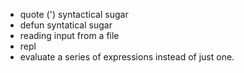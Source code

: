  - quote (') syntactical sugar
 - defun syntatical sugar
 - reading input from a file
 - repl
 - evaluate a series of expressions instead of just one.
